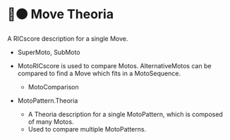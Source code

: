 # 🔷🟠 Move Theoria

A RICscore description for a single Move.

- SuperMoto, SubMoto

- MotoRICscore is used to compare Motos. AlternativeMotos can be compared to find a Move which fits in a MotoSequence.
    - MotoComparison

- MotoPattern.Theoria
    - A Theoria description for a single MotoPattern, which is composed of many Motos.
    - Used to compare multiple MotoPatterns.
